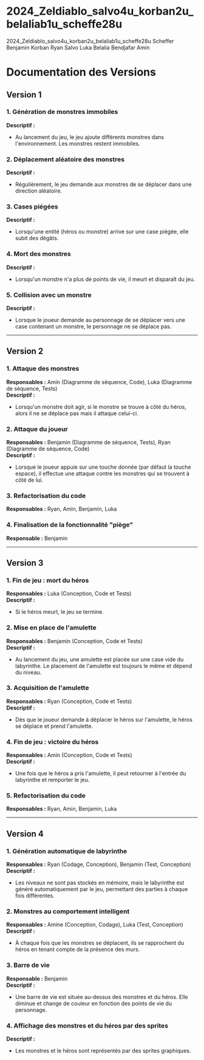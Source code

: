 # 2024_Zeldiablo_salvo4u_korban2u_belaliab1u_scheffe28u
2024_Zeldiablo_salvo4u_korban2u_belaliab1u_scheffe28u
Scheffer Benjamin
Korban Ryan
Salvo Luka
Belalia Bendjafar Amin


# Documentation des Versions

## Version 1

### 1. Génération de monstres immobiles
**Descriptif :**  
- Au lancement du jeu, le jeu ajoute différents monstres dans l'environnement. Les monstres restent immobiles.

### 2. Déplacement aléatoire des monstres
**Descriptif :**  
- Régulièrement, le jeu demande aux monstres de se déplacer dans une direction aléatoire.

### 3. Cases piégées
**Descriptif :**  
- Lorsqu'une entité (héros ou monstre) arrive sur une case piégée, elle subit des dégâts.

### 4. Mort des monstres
**Descriptif :**  
- Lorsqu'un monstre n'a plus de points de vie, il meurt et disparaît du jeu.

### 5. Collision avec un monstre
**Descriptif :**  
- Lorsque le joueur demande au personnage de se déplacer vers une case contenant un monstre, le personnage ne se déplace pas.

---

## Version 2

### 1. Attaque des monstres
**Responsables :** Amin (Diagramme de séquence, Code), Luka (Diagramme de séquence, Tests)  
**Descriptif :**  
- Lorsqu'un monstre doit agir, si le monstre se trouve à côté du héros, alors il ne se déplace pas mais il attaque celui-ci.

### 2. Attaque du joueur
**Responsables :** Benjamin (Diagramme de séquence, Tests), Ryan (Diagramme de séquence, Code)  
**Descriptif :**  
- Lorsque le joueur appuie sur une touche donnée (par défaut la touche espace), il effectue une attaque contre les monstres qui se trouvent à côté de lui.

### 3. Refactorisation du code
**Responsables :** Ryan, Amin, Benjamin, Luka

### 4. Finalisation de la fonctionnalité "piège"
**Responsable :** Benjamin

---

## Version 3

### 1. Fin de jeu : mort du héros
**Responsables :** Luka (Conception, Code et Tests)  
**Descriptif :**  
- Si le héros meurt, le jeu se termine.

### 2. Mise en place de l'amulette
**Responsables :** Benjamin (Conception, Code et Tests)  
**Descriptif :**  
- Au lancement du jeu, une amulette est placée sur une case vide du labyrinthe. Le placement de l'amulette est toujours le même et dépend du niveau.

### 3. Acquisition de l'amulette
**Responsables :** Ryan (Conception, Code et Tests)  
**Descriptif :**  
- Dès que le joueur demande à déplacer le héros sur l'amulette, le héros se déplace et prend l'amulette.

### 4. Fin de jeu : victoire du héros
**Responsables :** Amin (Conception, Code et Tests)  
**Descriptif :**  
- Une fois que le héros a pris l'amulette, il peut retourner à l'entrée du labyrinthe et remporter le jeu.

### 5. Refactorisation du code
**Responsables :** Ryan, Amin, Benjamin, Luka

---

## Version 4

### 1. Génération automatique de labyrinthe
**Responsables :** Ryan (Codage, Conception), Benjamin (Test, Conception)  
**Descriptif :**  
- Les niveaux ne sont pas stockés en mémoire, mais le labyrinthe est généré automatiquement par le jeu, permettant des parties à chaque fois différentes.

### 2. Monstres au comportement intelligent
**Responsables :** Amine (Conception, Codage), Luka (Test, Conception)  
**Descriptif :**  
- À chaque fois que les monstres se déplacent, ils se rapprochent du héros en tenant compte de la présence des murs.

### 3. Barre de vie
**Responsable :** Benjamin  
**Descriptif :**  
- Une barre de vie est située au-dessus des monstres et du héros. Elle diminue et change de couleur en fonction des points de vie du personnage.

### 4. Affichage des monstres et du héros par des sprites
**Descriptif :**  
- Les monstres et le héros sont représentés par des sprites graphiques.
